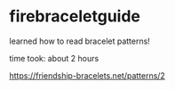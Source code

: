 # firebraceletguide

learned how to read bracelet patterns!

time took: about 2 hours

https://friendship-bracelets.net/patterns/2 
